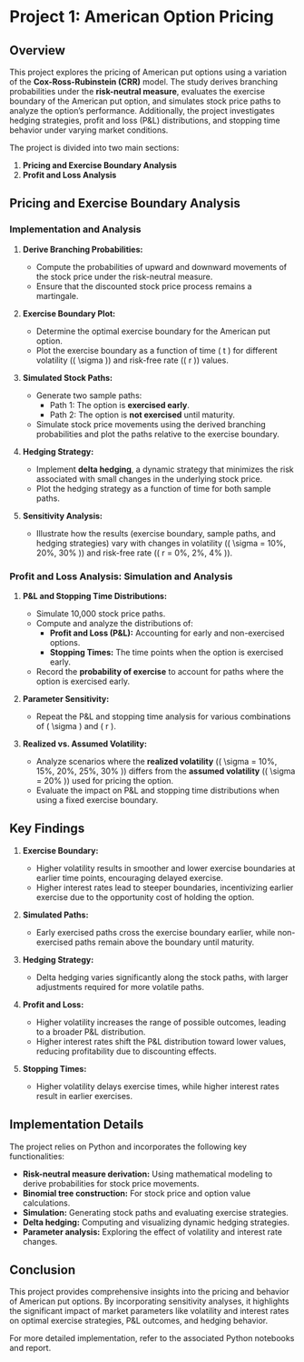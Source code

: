 # Project 1: American Option Pricing

## Overview

This project explores the pricing of American put options using a variation of the **Cox-Ross-Rubinstein (CRR)** model. The study derives branching probabilities under the **risk-neutral measure**, evaluates the exercise boundary of the American put option, and simulates stock price paths to analyze the option’s performance. Additionally, the project investigates hedging strategies, profit and loss (P&L) distributions, and stopping time behavior under varying market conditions.

The project is divided into two main sections:
1. **Pricing and Exercise Boundary Analysis** 
2. **Profit and Loss Analysis**

## Pricing and Exercise Boundary Analysis

### Implementation and Analysis
1. **Derive Branching Probabilities:**
   - Compute the probabilities of upward and downward movements of the stock price under the risk-neutral measure.
   - Ensure that the discounted stock price process remains a martingale.

2. **Exercise Boundary Plot:**
   - Determine the optimal exercise boundary for the American put option.
   - Plot the exercise boundary as a function of time \( t \) for different volatility (\( \sigma \)) and risk-free rate (\( r \)) values.

3. **Simulated Stock Paths:**
   - Generate two sample paths:
     - Path 1: The option is **exercised early**.
     - Path 2: The option is **not exercised** until maturity.
   - Simulate stock price movements using the derived branching probabilities and plot the paths relative to the exercise boundary.

4. **Hedging Strategy:**
   - Implement **delta hedging**, a dynamic strategy that minimizes the risk associated with small changes in the underlying stock price.
   - Plot the hedging strategy as a function of time for both sample paths.

5. **Sensitivity Analysis:**
   - Illustrate how the results (exercise boundary, sample paths, and hedging strategies) vary with changes in volatility (\( \sigma = 10\%, 20\%, 30\% \)) and risk-free rate (\( r = 0\%, 2\%, 4\% \)).

### Profit and Loss Analysis: Simulation and Analysis
1. **P&L and Stopping Time Distributions:**
   - Simulate 10,000 stock price paths.
   - Compute and analyze the distributions of:
     - **Profit and Loss (P&L):** Accounting for early and non-exercised options.
     - **Stopping Times:** The time points when the option is exercised early.
   - Record the **probability of exercise** to account for paths where the option is exercised early.

2. **Parameter Sensitivity:**
   - Repeat the P&L and stopping time analysis for various combinations of \( \sigma \) and \( r \).

3. **Realized vs. Assumed Volatility:**
   - Analyze scenarios where the **realized volatility** (\( \sigma = 10\%, 15\%, 20\%, 25\%, 30\% \)) differs from the **assumed volatility** (\( \sigma = 20\% \)) used for pricing the option.
   - Evaluate the impact on P&L and stopping time distributions when using a fixed exercise boundary.

## Key Findings

1. **Exercise Boundary:**
   - Higher volatility results in smoother and lower exercise boundaries at earlier time points, encouraging delayed exercise.
   - Higher interest rates lead to steeper boundaries, incentivizing earlier exercise due to the opportunity cost of holding the option.

2. **Simulated Paths:**
   - Early exercised paths cross the exercise boundary earlier, while non-exercised paths remain above the boundary until maturity.

3. **Hedging Strategy:**
   - Delta hedging varies significantly along the stock paths, with larger adjustments required for more volatile paths.

4. **Profit and Loss:**
   - Higher volatility increases the range of possible outcomes, leading to a broader P&L distribution.
   - Higher interest rates shift the P&L distribution toward lower values, reducing profitability due to discounting effects.

5. **Stopping Times:**
   - Higher volatility delays exercise times, while higher interest rates result in earlier exercises.

## Implementation Details

The project relies on Python and incorporates the following key functionalities:
- **Risk-neutral measure derivation:** Using mathematical modeling to derive probabilities for stock price movements.
- **Binomial tree construction:** For stock price and option value calculations.
- **Simulation:** Generating stock paths and evaluating exercise strategies.
- **Delta hedging:** Computing and visualizing dynamic hedging strategies.
- **Parameter analysis:** Exploring the effect of volatility and interest rate changes.

## Conclusion

This project provides comprehensive insights into the pricing and behavior of American put options. By incorporating sensitivity analyses, it highlights the significant impact of market parameters like volatility and interest rates on optimal exercise strategies, P&L outcomes, and hedging behavior.

For more detailed implementation, refer to the associated Python notebooks and report.
